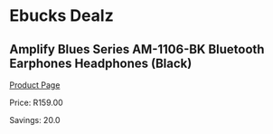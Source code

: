 
# Ebucks Dealz
## Amplify Blues Series AM-1106-BK Bluetooth Earphones Headphones (Black)
[Product Page](https://www.ebucks.com/web/shop/productSelected.do?prodId=1161789783&catId=375509364)

Price: R159.00

Savings: 20.0


	